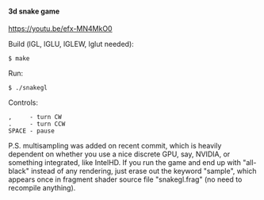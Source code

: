 #### 3d snake game

https://youtu.be/efx-MN4MkO0

Build (lGL, lGLU, lGLEW, lglut needed):

`$ make`

Run:

`$ ./snakegl`

Controls:
```
,     - turn CW
.     - turn CCW
SPACE - pause
```

P.S. multisampling was added on recent commit, which is heavily dependent on whether you use a nice discrete GPU, say, NVIDIA, or something integrated, like IntelHD. If you run the game and end up with "all-black" instead of any rendering, just erase out the keyword "sample", which appears once in fragment shader source file "snakegl.frag" (no need to recompile anything).

